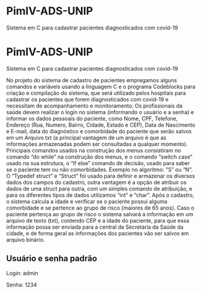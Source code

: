 # PimIV-ADS-UNIP
Sistema em C para cadastrar pacientes diagnosticados com covid-19

# PimIV-ADS-UNIP

Sistema em C para cadastrar pacientes diagnosticados com covid-19

No projeto do sistema de cadastro de pacientes empregamos alguns comandos
e variáveis usando a linguagem C e o programa Codeblocks para criação e
compilação do sistema, que será utilizado pelos hospitais para cadastrar os pacientes
que forem diagnosticados com covid-19 e necessitam de acompanhamento e
monitoramento. Os profissionais da saúde devem realizar o login no sistema
(informando o usuário e a senha) e informar os dados pessoais do paciente, como
Nome, CPF, Telefone, Endereço (Rua, Numero, Bairro, Cidade, Estado e CEP), Data
de Nascimento e E-mail, data do diagnóstico e comorbidade do paciente que serão
salvos em um Arquivo txt (a principal vantagem de um arquivo é que as informações
armazenadas podem ser consultadas a qualquer momento).
Principais comandos usados na construção dos menus consistiram no
comando “do while” na construção dos menus, e o comando “switch case” usado na
sua estrutura, o “If else” comando de decisão, usado para saber se o paciente tem ou
não comorbidades. Exemplo no algoritmo: "S” ou “N”.
O “Typedef struct” e “Struct” foi usado para definir e armazenar os diversos dados dos
campos do cadastro, outra vantagem é a opção de atribuir os dados de
uma struct para outra, com um simples comando de atribuição, e para os diferentes
tipos de dados utilizamos “int” e “char”. Após o cadastro, o sistema calcula a idade e
verificar se o paciente possui alguma comorbidade e se pertence ao grupo de risco
(maiores de 65 anos). Caso o paciente pertença ao grupo de risco o sistema salvará
a informação em um arquivo de texto (txt), contendo CEP e a idade do paciente, para
que essa informação possa ser enviada para a central da Secretaria da Saúde da
cidade, e de forma geral as informações dos pacientes vão ser salvos em arquivo
binário.

## Usuário e senha padrão
Login: admin

Senha: 1234

